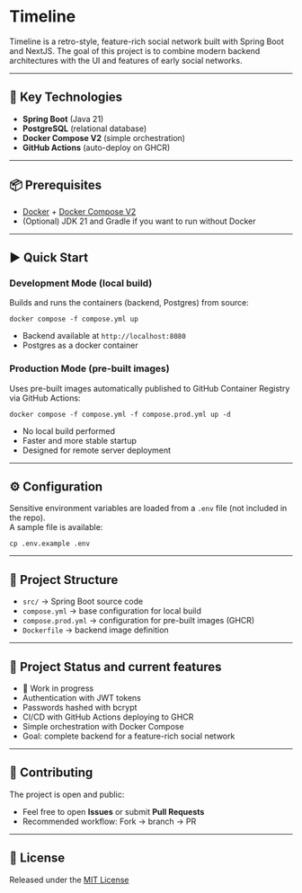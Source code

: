 # Timeline

Timeline is a retro-style, feature-rich social network built with Spring Boot and NextJS.
The goal of this project is to combine modern backend architectures with the UI and features of early social networks.

---

## 🚀 Key Technologies

- **Spring Boot** (Java 21)  
- **PostgreSQL** (relational database)  
- **Docker Compose V2** (simple orchestration)
- **GitHub Actions** (auto-deploy on GHCR)  

---

## 📦 Prerequisites

- [Docker](https://docs.docker.com/get-docker/) + [Docker Compose V2](https://docs.docker.com/compose/)  
- (Optional) JDK 21 and Gradle if you want to run without Docker

---

## ▶️ Quick Start

### Development Mode (local build)

Builds and runs the containers (backend, Postgres) from source:

```
docker compose -f compose.yml up
```

- Backend available at `http://localhost:8080`  
- Postgres as a docker container

### Production Mode (pre-built images)

Uses pre-built images automatically published to GitHub Container Registry via GitHub Actions:

```
docker compose -f compose.yml -f compose.prod.yml up -d
```

- No local build performed  
- Faster and more stable startup  
- Designed for remote server deployment

---

## ⚙️ Configuration

Sensitive environment variables are loaded from a `.env` file (not included in the repo).  
A sample file is available:

```
cp .env.example .env
```

---

## 📂 Project Structure

- `src/` → Spring Boot source code  
- `compose.yml` → base configuration for local build  
- `compose.prod.yml` → configuration for pre-built images (GHCR)  
- `Dockerfile` → backend image definition  

---

## 📌 Project Status and current features

- 🔨 Work in progress  
- Authentication with JWT tokens  
- Passwords hashed with bcrypt  
- CI/CD with GitHub Actions deploying to GHCR  
- Simple orchestration with Docker Compose  
- Goal: complete backend for a feature-rich social network

---

## 🤝 Contributing

The project is open and public:  

- Feel free to open **Issues** or submit **Pull Requests**  
- Recommended workflow: Fork → branch → PR  

---

## 📜 License

Released under the [MIT License](LICENSE)